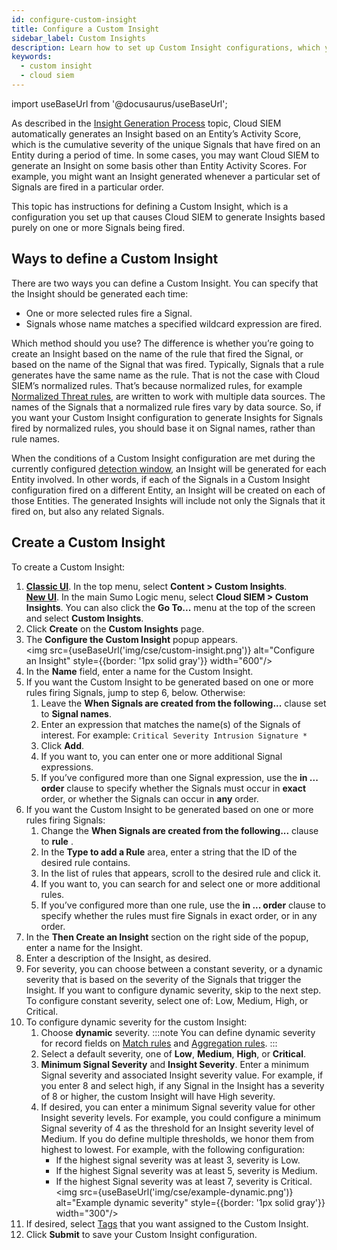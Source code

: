```yaml
---
id: configure-custom-insight
title: Configure a Custom Insight
sidebar_label: Custom Insights
description: Learn how to set up Custom Insight configurations, which you can use to automatically generate Insights on some basis other than Entity Activity Scores.
keywords:
  - custom insight
  - cloud siem
---
```


import useBaseUrl from '@docusaurus/useBaseUrl';

As described in the [Insight Generation Process](/docs/cse/get-started-with-cloud-siem/insight-generation-process/) topic, Cloud SIEM automatically generates an Insight based on an Entity’s Activity Score, which is the cumulative severity of the unique Signals that have fired on an Entity during a period of time. In some cases, you may want Cloud SIEM to generate an Insight on some basis other than Entity Activity Scores. For example, you might want an Insight generated whenever a particular set of Signals are fired in a particular order. 

This topic has instructions for defining a Custom Insight, which is a configuration you set up that causes Cloud SIEM to generate Insights based purely on one or more Signals being fired. 

## Ways to define a Custom Insight

There are two ways you can define a Custom Insight. You can specify that the Insight should be generated each time:

* One or more selected rules fire a Signal.
* Signals whose name matches a specified wildcard expression are fired. 

Which method should you use? The difference is whether you’re going to create an Insight based on the name of the rule that fired the Signal, or based on the name of the Signal that was fired. Typically, Signals that a rule generates have the same name as the rule. That is not the case with Cloud SIEM’s normalized rules. That’s because normalized rules, for example [Normalized Threat rules](/docs/cse/rules/normalized-threat-rules/), are written to work with multiple data sources. The names of the Signals that a normalized rule fires vary by data source. So, if you want your Custom Insight configuration to generate Insights for Signals fired by normalized rules, you should base it on Signal names, rather than rule names.

When the conditions of a Custom Insight configuration are met during the currently configured [detection window](/docs/cse/records-signals-entities-insights/set-insight-generation-window-threshold/), an Insight will be generated for each Entity involved. In other words, if each of the Signals in a Custom Insight configuration fired on a different Entity, an Insight will be created on each of those Entities. The generated Insights will include not only the Signals that it fired on, but also any related Signals. 
 
## Create a Custom Insight

To create a Custom Insight:

1. [**Classic UI**](/docs/cse/introduction-to-cloud-siem/#classic-ui). In the top menu, select **Content > Custom Insights**. <br/>[**New UI**](/docs/cse/introduction-to-cloud-siem/#new-ui). In the main Sumo Logic menu, select **Cloud SIEM > Custom Insights**. You can also click the **Go To...** menu at the top of the screen and select **Custom Insights**.  
2. Click **Create** on the **Custom Insights** page.
3. The **Configure the Custom Insight** popup appears. <br/><img src={useBaseUrl('img/cse/custom-insight.png')} alt="Configure an Insight" style={{border: '1px solid gray'}} width="600"/>
4. In the **Name** field, enter a name for the Custom Insight.
5. If you want the Custom Insight to be generated based on one or more rules firing Signals, jump to step 6, below. Otherwise: 
   1. Leave the **When Signals are created from the following...** clause set to **Signal names**.
   2. Enter an expression that matches the name(s) of the Signals of interest. For example: `Critical Severity Intrusion Signature *`
   3. Click **Add**.
   4. If you want to, you can enter one or more additional Signal expressions.
   5. If you’ve configured more than one Signal expression, use the **in ... order** clause to specify whether the Signals must occur in **exact** order, or whether the Signals can occur in **any** order. 
6. If you want the Custom Insight to be generated based on one or more rules firing Signals:
   1. Change the **When Signals are created from the following...** clause to **rule** . 
   2. In the **Type to add a Rule** area, enter a string that the ID of the desired rule contains.
   3. In the list of rules that appears, scroll to the desired rule and click it.
   4. If you want to, you can search for and select one or more additional rules.
   5. If you’ve configured more than one rule, use the **in ... order** clause to specify whether the rules must fire Signals in exact order, or in any order. 
7. In the **Then Create an Insight** section on the right side of the popup, enter a name for the Insight.
8. Enter a description of the Insight, as desired.
9. For severity, you can choose between a constant severity, or a dynamic severity that is based on the severity of the Signals that trigger the Insight. If you want to configure dynamic severity, skip to the next step. To configure constant severity, select one of: Low, Medium, High, or Critical. 
10. To configure dynamic severity for the custom Insight:
    1. Choose **dynamic** severity.
          :::note
          You can define dynamic severity for record fields on [Match rules](/docs/cse/rules/write-match-rule#configure-then-create-a-signal-settings) and [Aggregation rules](/docs/cse/rules/write-aggregation-rule/#configure-then-create-a-signal-settings). 
          :::
    1. Select a default severity, one of **Low**, **Medium**, **High**, or **Critical**. 
    1. **Minimum Signal Severity** and **Insight Severity**. Enter a minimum Signal severity and associated Insight severity value. For example, if you enter 8 and select high, if any Signal in the Insight has a severity of 8 or higher, the custom Insight will have High severity. 
    1. If desired, you can enter a minimum Signal severity value for other Insight severity levels. For example, you could configure a minimum Signal severity of 4 as the threshold for an Insight severity level of Medium. If you do define multiple thresholds, we honor them from highest to lowest. For example, with the following configuration:
       * If the highest signal severity was at least 3, severity is Low.
       * If the highest Signal severity was at least 5, severity is Medium.
       * If the highest Signal severity was at least 7, severity is Critical.
      <br/><img src={useBaseUrl('img/cse/example-dynamic.png')} alt="Example dynamic severity" style={{border: '1px solid gray'}} width="300"/>
11. If desired, select [Tags](/docs/cse/records-signals-entities-insights/tags-insights-signals-entities-rules/) that you want assigned to the Custom Insight. 
12. Click **Submit** to save your Custom Insight configuration.

